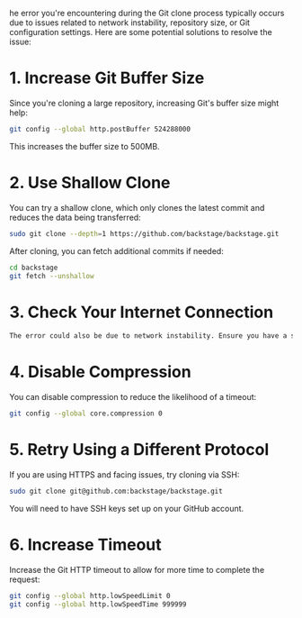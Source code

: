 he error you're encountering during the Git clone process typically occurs due to issues related to network instability, repository size, or Git configuration settings. Here are some potential solutions to resolve the issue:

# 1. Increase Git Buffer Size
Since you're cloning a large repository, increasing Git's buffer size might help:
```bash
git config --global http.postBuffer 524288000
```
This increases the buffer size to 500MB.

# 2. Use Shallow Clone
You can try a shallow clone, which only clones the latest commit and reduces the data being transferred:
```bash
sudo git clone --depth=1 https://github.com/backstage/backstage.git
```

After cloning, you can fetch additional commits if needed:
```bash
cd backstage
git fetch --unshallow
```

# 3. Check Your Internet Connection
```bash
The error could also be due to network instability. Ensure you have a stable internet connection when cloning large repositories.
```
# 4. Disable Compression
You can disable compression to reduce the likelihood of a timeout:

```bash
git config --global core.compression 0
```

# 5. Retry Using a Different Protocol
If you are using HTTPS and facing issues, try cloning via SSH:
```bash
sudo git clone git@github.com:backstage/backstage.git
```
You will need to have SSH keys set up on your GitHub account.

# 6. Increase Timeout
Increase the Git HTTP timeout to allow for more time to complete the request:
```bash
git config --global http.lowSpeedLimit 0
git config --global http.lowSpeedTime 999999
```